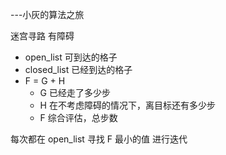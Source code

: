 ---小灰的算法之旅


迷宫寻路 有障碍


* open_list  可到达的格子
* closed_list  已经到达的格子
* F = G + H 
    * G 已经走了多少步
    * H 在不考虑障碍的情况下，离目标还有多少步
    * F 综合评估，总步数

每次都在 open_list 寻找 F 最小的值 进行迭代
